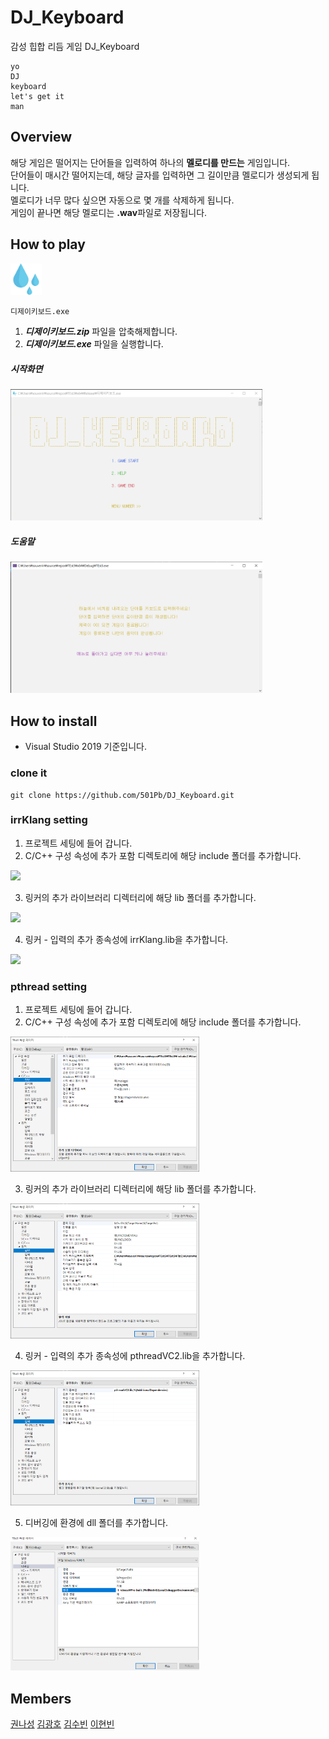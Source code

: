 # DJ_Keyboard
감성 힙합 리듬 게임 DJ_Keyboard
```
yo  
DJ  
keyboard  
let's get it  
man
```

## Overview
해당 게임은 떨어지는 단어들을 입력하여 하나의 **멜로디를 만드는** 게임입니다.  
단어들이 매시간 떨어지는데, 해당 글자를 입력하면 그 길이만큼 멜로디가 생성되게 됩니다.  
멜로디가 너무 많다 싶으면 자동으로 몇 개를 삭제하게 됩니다.  
게임이 끝나면 해당 멜로디는 **.wav**파일로 저장됩니다.

## How to play
<img src="./image/drop.png" width="10%" height="auto"> 

`디제이키보드.exe`

1. ***디제이키보드.zip*** 파일을 압축해제합니다.
2. ***디제이키보드.exe*** 파일을 실행합니다.  

##### 시작화면  
<img src="./image/start.png" width="80%" height="auto">    

##### 도움말  
<img src="./image/help.png" width="80%" height="auto"> 



## How to install
- Visual Studio 2019 기준입니다.
### clone it
```
git clone https://github.com/501Pb/DJ_Keyboard.git
```
### irrKlang setting
1. 프로젝트 세팅에 들어 갑니다.
2. C/C++ 구성 속성에 추가 포함 디렉토리에 해당 include 폴더를 추가합니다.
<img src="https://user-images.githubusercontent.com/40608930/69818970-3e8fb100-1241-11ea-80d2-5a1ea0481c78.png" width="60%" height="auto">

3. 링커의 추가 라이브러리 디렉터리에 해당 lib 폴더를 추가합니다.
<img src="https://user-images.githubusercontent.com/40608930/69818999-523b1780-1241-11ea-83f8-65d8b0927c31.png" width="60%" height="auto">
                                                                                                                                    
4. 링커 - 입력의 추가 종속성에 irrKlang.lib을 추가합니다.
<img src="https://user-images.githubusercontent.com/40608930/69819030-6252f700-1241-11ea-8038-6242c3f9f644.png" width="60%" height="auto">

### pthread setting
1. 프로젝트 세팅에 들어 갑니다.
2. C/C++ 구성 속성에 추가 포함 디렉토리에 해당 include 폴더를 추가합니다.
<img src="./image/include.png" width="60%" height="auto">

3. 링커의 추가 라이브러리 디렉터리에 해당 lib 폴더를 추가합니다.
<img src="./image/lib1.png" width="60%" height="auto">

4. 링커 - 입력의 추가 종속성에 pthreadVC2.lib을 추가합니다.
<img src="./image/lib2.png" width="60%" height="auto">

5. 디버깅에 환경에 dll 폴더를 추가합니다.
<img src="./image/dll.png" width="60%" height="auto">

## Members
[권나성](https://github.com/kwonnaseong)
[김광호](https://github.com/FKgk)
[김수빈](https://github.com/kimziou77)
[이현빈](https://github.com/Phaskal)
